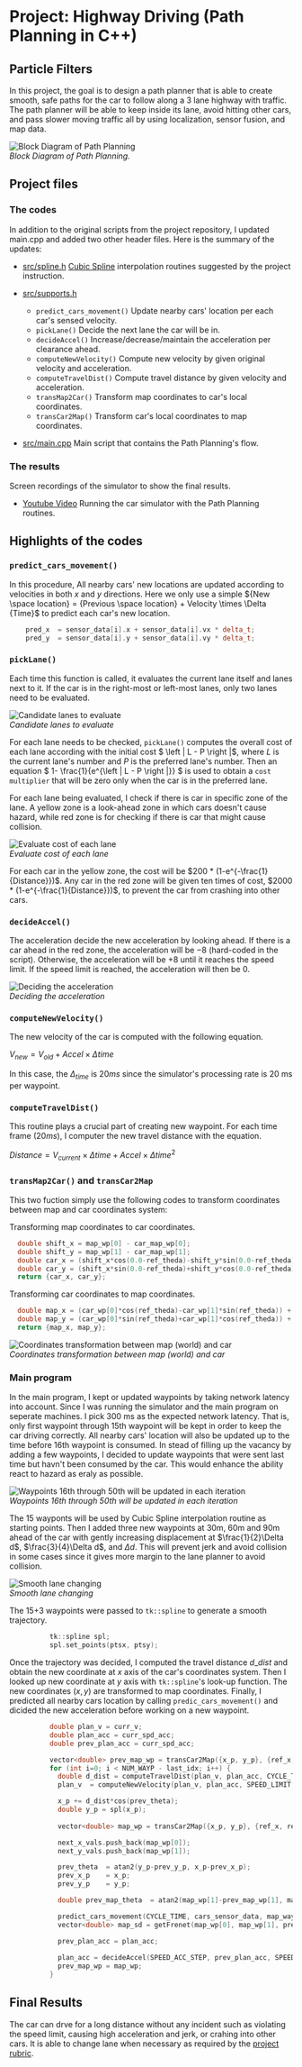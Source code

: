 
# Project: Highway Driving (Path Planning in C++)


## Particle Filters
In this project, the goal is to design a path planner that is able to create smooth, safe paths for the car to follow along a 3 lane highway with traffic. The path planner will be able to keep inside its lane, avoid hitting other cars, and pass slower moving traffic all by using localization, sensor fusion, and map data.

<p>
    <img src="./path_planning_diagram.png" alt="Block Diagram of Path Planning"/>
    <br>
    <em>Block Diagram of Path Planning.</em>
</p>

## Project files
### The codes
In addition to the original scripts from the project repository, I updated main.cpp and added two other header files.
Here is the summary of the updates:

* [src/spline.h](src/spline.h)    [Cubic Spline](https://kluge.in-chemnitz.de/opensource/spline) interpolation routines suggested by the project instruction.
* [src/supports.h](src/supports.h) 
    * `predict_cars_movement()`         Update nearby cars' location per each car's sensed velocity. 
    * `pickLane()`                      Decide the next lane the car will be in.
    * `decideAccel()`                   Increase/decrease/maintain the acceleration per clearance ahead. 
    * `computeNewVelocity()`            Compute new velocity by given original velocity and acceleration.  
    * `computeTravelDist()`             Compute travel distance by given velocity and acceleration.
    * `transMap2Car()`                  Transform map coordinates to car's local coordinates. 
    * `transCar2Map()`                  Transform car's local coordinates to map coordinates.
    
* [src/main.cpp](src/main.cpp)     Main script that contains the Path Planning's flow.


### The results
Screen recordings of the simulator to show the final results.
* [Youtube Video](https://youtu.be/dLjtK9FXfMs)            Running the car simulator with the Path Planning routines.

## Highlights of the codes 

### `predict_cars_movement()`
In this procedure, All nearby cars' new locations are updated according to velocities in both $x$ and $y$ directions.
Here we only use a simple ${New \space location} = {Previous \space location} + Velocity \times \Delta {Time}$ to predict each car's new location.
```cpp
    pred_x  = sensor_data[i].x + sensor_data[i].vx * delta_t;
    pred_y  = sensor_data[i].y + sensor_data[i].vy * delta_t;
```

### `pickLane()`
Each time this function is called, it evaluates the current lane itself and lanes next to it.  If the car is in the right-most or left-most lanes, only two lanes need to be evaluated. 

<p>
    <img src="./lanes_to_check.png" alt="Candidate lanes to evaluate"/>
    <br>
    <em>Candidate lanes to evaluate</em>
</p>

For each lane needs to be checked, `pickLane()` computes the overall cost of each lane according with the initial cost $ \left | L - P \right |$, where $L$ is the current lane's number and $P$ is the preferred lane's number. 
Then an equation $ 1- \frac{1}{e^{\left | L - P \right |}} $ is used to obtain a `cost multiplier` that will be zero only when the car is in the preferred lane.

For each lane being evaluated, I check if there is car in specific zone of the lane. A yellow zone is a look-ahead zone in which cars doesn't cause hazard, while red zone is for checking if there is car that might cause collision.

<p>
    <img src="./cost_evaluation.png" alt="Evaluate cost of each lane"/>
    <br>
    <em>Evaluate cost of each lane</em>
</p>

For each car in the yellow zone, the cost will be $200 * (1-e^{-\frac{1}{Distance}})$.  Any car in the red zone will be given ten times of cost, $2000 * (1-e^{-\frac{1}{Distance}})$, to prevent the car from crashing into other cars.


### `decideAccel()`
The acceleration decide the new acceleration by looking ahead.  If there is a car ahead in the red zone, the acceleration will be $-8$ (hard-coded in the script).  Otherwise, the acceleration will be $+8$ until it reaches the speed limit.  If the speed limit is reached, the acceleration will then be $0$.

<p>
    <img src="./acceleration_control.png" alt="Deciding the acceleration"/>
    <br>
    <em>Deciding the acceleration</em>
</p>


### `computeNewVelocity()`
The new velocity of the car is computed with the following equation.

$V_{new} = V_{old} + Accel \times \Delta {time}$

In this case, the $\Delta_{time}$ is $20 ms$ since the simulator's processing rate is 20 ms per waypoint.

### `computeTravelDist()`
This routine plays a crucial part of creating new waypoint. For each time frame $(20 ms)$, I computer the new travel distance with the equation.

$Distance = V_{current} \times {\Delta {time}} + Accel \times {\Delta {time}}^2$


### `transMap2Car()` and `transCar2Map`
This two fuction simply use the following codes to transform coordinates between map and car coordinates system:

Transforming map coordinates to car coordinates.
```cpp
  double shift_x = map_wp[0] - car_map_wp[0];
  double shift_y = map_wp[1] - car_map_wp[1];
  double car_x = (shift_x*cos(0.0-ref_theda)-shift_y*sin(0.0-ref_theda));
  double car_y = (shift_x*sin(0.0-ref_theda)+shift_y*cos(0.0-ref_theda));
  return {car_x, car_y};
```

Transforming car coordinates to map coordinates.
```cpp
  double map_x = (car_wp[0]*cos(ref_theda)-car_wp[1]*sin(ref_theda)) + car_map_wp[0];
  double map_y = (car_wp[0]*sin(ref_theda)+car_wp[1]*cos(ref_theda)) + car_map_wp[1];
  return {map_x, map_y};
```
<p>
    <img src="./coordinates_trans.png" alt="Coordinates transformation between map (world) and car"/>
    <br>
    <em>Coordinates transformation between map (world) and car</em>
</p>

### Main program
In the main program, I kept or updated waypoints by taking network latency into account. Since I was running the simulator and the main program on seperate machines. I pick 300 ms as the expected network latency.  That is, only first waypoint through 15th waypoint will be kept in order to keep the car driving correctly. All nearby cars' location will also be updated up to the time before 16th waypoint is consumed.  In stead of filling up the vacancy by adding a few waypoints, I decided to update waypoints that were sent last time but havn't been consumed by the car.
This would enhance the ability react to hazard as eraly as possible.

<p>
    <img src="./waypoints.png" alt="Waypoints 16th through 50th will be updated in each iteration"/>
    <br>
    <em>Waypoints 16th through 50th will be updated in each iteration</em>
</p>


The 15 wayponts will be used by Cubic Spline interpolation routine as starting points. Then I added three new waypoints at 30m, 60m and 90m ahead of the car with gently increasing displacement at $\frac{1}{2}\Delta d$, $\frac{3}{4}\Delta d$, and $\Delta d$.  This will prevent jerk and avoid collision in some cases since it gives more margin to the lane planner to avoid collision. 

<p>
    <img src="./lane_changing.png" alt="Smooth lane changing"/>
    <br>
    <em>Smooth lane changing</em>
</p>

The 15+3 waypoints were passed to `tk::spline` to generate a smooth trajectory.

```cpp
          tk::spline spl;
          spl.set_points(ptsx, ptsy);
```

Once the trajectory was decided, I computed the travel distance ${d\_dist}$ and obtain the new coordinate at $x$ axis of the car's coordinates system.  Then I looked up new coordinate at $y$ axis with `tk::spline`'s look-up function.
The new coordinates $(x, y)$ are transformed to map coordinates.  Finally, I predicted all nearby cars location by calling `predic_cars_movement()` and dicided the new acceleration before working on a new waypoint.

```cpp
          double plan_v = curr_v;
          double plan_acc = curr_spd_acc;
          double prev_plan_acc = curr_spd_acc;

          vector<double> prev_map_wp = transCar2Map({x_p, y_p}, {ref_x, ref_y}, ref_theta);
          for (int i=0; i < NUM_WAYP - last_idx; i++) {
            double d_dist = computeTravelDist(plan_v, plan_acc, CYCLE_TIME);
            plan_v  = computeNewVelocity(plan_v, plan_acc, SPEED_LIMIT, CYCLE_TIME);

            x_p += d_dist*cos(prev_theta);
            double y_p = spl(x_p);
              
            vector<double> map_wp = transCar2Map({x_p, y_p}, {ref_x, ref_y}, ref_theta);

            next_x_vals.push_back(map_wp[0]);
            next_y_vals.push_back(map_wp[1]);

            prev_theta  = atan2(y_p-prev_y_p, x_p-prev_x_p);
            prev_x_p    = x_p;
            prev_y_p    = y_p;

            double prev_map_theta  = atan2(map_wp[1]-prev_map_wp[1], map_wp[0]-prev_map_wp[0]);

            predict_cars_movement(CYCLE_TIME, cars_sensor_data, map_waypoints_x, map_waypoints_y);
            vector<double> map_sd = getFrenet(map_wp[0], map_wp[1], prev_map_theta, map_waypoints_x, map_waypoints_y);

            prev_plan_acc = plan_acc;
              
            plan_acc = decideAccel(SPEED_ACC_STEP, prev_plan_acc, SPEED_LIMIT, plan_v, HEAD_SAFE_DIST+plan_v, map_sd[0], LANE_WIDTH, map_sd[1], cars_sensor_data);
            prev_map_wp = map_wp;
          }

```


## Final Results
The car can drve for a long distance without any incident such as violating the speed limit, causing high acceleration and jerk, or crahing into other cars. It is able to change lane when necessary as required by the [project rubric](https://review.udacity.com/#!/rubrics/1971/view).   





